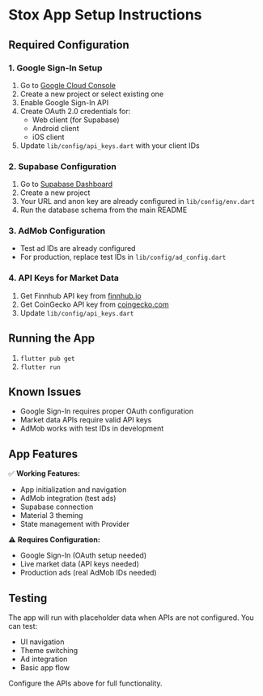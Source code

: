# Stox App Setup Instructions

## Required Configuration

### 1. Google Sign-In Setup
1. Go to [Google Cloud Console](https://console.cloud.google.com/)
2. Create a new project or select existing one
3. Enable Google Sign-In API
4. Create OAuth 2.0 credentials for:
   - Web client (for Supabase)
   - Android client
   - iOS client
5. Update `lib/config/api_keys.dart` with your client IDs

### 2. Supabase Configuration
1. Go to [Supabase Dashboard](https://app.supabase.com/)
2. Create a new project
3. Your URL and anon key are already configured in `lib/config/env.dart`
4. Run the database schema from the main README

### 3. AdMob Configuration
- Test ad IDs are already configured
- For production, replace test IDs in `lib/config/ad_config.dart`

### 4. API Keys for Market Data
1. Get Finnhub API key from [finnhub.io](https://finnhub.io/)
2. Get CoinGecko API key from [coingecko.com](https://www.coingecko.com/en/api)
3. Update `lib/config/api_keys.dart`

## Running the App

1. `flutter pub get`
2. `flutter run`

## Known Issues

- Google Sign-In requires proper OAuth configuration
- Market data APIs require valid API keys
- AdMob works with test IDs in development

## App Features

✅ **Working Features:**
- App initialization and navigation
- AdMob integration (test ads)
- Supabase connection
- Material 3 theming
- State management with Provider

⚠️ **Requires Configuration:**
- Google Sign-In (OAuth setup needed)
- Live market data (API keys needed)
- Production ads (real AdMob IDs needed)

## Testing

The app will run with placeholder data when APIs are not configured. You can test:
- UI navigation
- Theme switching
- Ad integration
- Basic app flow

Configure the APIs above for full functionality.